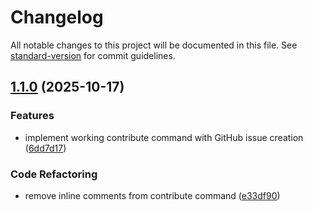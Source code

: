 # Changelog

All notable changes to this project will be documented in this file. See [standard-version](https://github.com/conventional-changelog/standard-version) for commit guidelines.

## [1.1.0](https://github.com/codewizwit/human-in-the-loop/compare/v1.0.10...v1.1.0) (2025-10-17)


### Features

* implement working contribute command with GitHub issue creation ([6dd7d17](https://github.com/codewizwit/human-in-the-loop/commit/6dd7d179f5a1503137b74caa6ffdab038ea87ae6))


### Code Refactoring

* remove inline comments from contribute command ([e33df90](https://github.com/codewizwit/human-in-the-loop/commit/e33df9058b4cead6708d6d3e88767f7d8cb97861))
